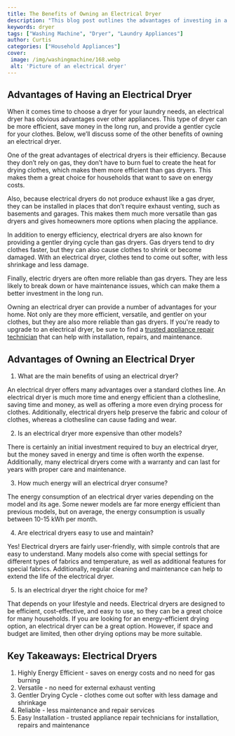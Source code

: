 ```yaml
---
title: The Benefits of Owning an Electrical Dryer
description: "This blog post outlines the advantages of investing in a quality electric dryer from saving energy and money to drying clothes faster Read on to see how an electric dryer can benefit your lifestyle"
keywords: dryer
tags: ["Washing Machine", "Dryer", "Laundry Appliances"]
author: Curtis
categories: ["Household Appliances"]
cover: 
 image: /img/washingmachine/168.webp
 alt: 'Picture of an electrical dryer'
---
```

## Advantages of Having an Electrical Dryer

When it comes time to choose a dryer for your laundry needs, an electrical dryer has obvious advantages over other appliances. This type of dryer can be more efficient, save money in the long run, and provide a gentler cycle for your clothes. Below, we’ll discuss some of the other benefits of owning an electrical dryer.

One of the great advantages of electrical dryers is their efficiency. Because they don’t rely on gas, they don’t have to burn fuel to create the heat for drying clothes, which makes them more efficient than gas dryers. This makes them a great choice for households that want to save on energy costs.

Also, because electrical dryers do not produce exhaust like a gas dryer, they can be installed in places that don’t require exhaust venting, such as basements and garages. This makes them much more versatile than gas dryers and gives homeowners more options when placing the appliance.

In addition to energy efficiency, electrical dryers are also known for providing a gentler drying cycle than gas dryers. Gas dryers tend to dry clothes faster, but they can also cause clothes to shrink or become damaged. With an electrical dryer, clothes tend to come out softer, with less shrinkage and less damage.

Finally, electric dryers are often more reliable than gas dryers. They are less likely to break down or have maintenance issues, which can make them a better investment in the long run.

Owning an electrical dryer can provide a number of advantages for your home. Not only are they more efficient, versatile, and gentler on your clothes, but they are also more reliable than gas dryers. If you're ready to upgrade to an electrical dryer, be sure to find a [trusted appliance repair technician](./pages/appliance-repair-technicians) that can help with installation, repairs, and maintenance.

## Advantages of Owning an Electrical Dryer

1. What are the main benefits of using an electrical dryer?

An electrical dryer offers many advantages over a standard clothes line. An electrical dryer is much more time and energy efficient than a clothesline, saving time and money, as well as offering a more even drying process for clothes. Additionally, electrical dryers help preserve the fabric and colour of clothes, whereas a clothesline can cause fading and wear. 

2. Is an electrical dryer more expensive than other models?

There is certainly an initial investment required to buy an electrical dryer, but the money saved in energy and time is often worth the expense. Additionally, many electrical dryers come with a warranty and can last for years with proper care and maintenance.

3. How much energy will an electrical dryer consume?

The energy consumption of an electrical dryer varies depending on the model and its age. Some newer models are far more energy efficient than previous models, but on average, the energy consumption is usually between 10-15 kWh per month.

4. Are electrical dryers easy to use and maintain?

Yes! Electrical dryers are fairly user-friendly, with simple controls that are easy to understand. Many models also come with special settings for different types of fabrics and temperature, as well as additional features for special fabrics. Additionally, regular cleaning and maintenance can help to extend the life of the electrical dryer.

5. Is an electrical dryer the right choice for me?

That depends on your lifestyle and needs. Electrical dryers are designed to be efficient, cost-effective, and easy to use, so they can be a great choice for many households. If you are looking for an energy-efficient drying option, an electrical dryer can be a great option. However, if space and budget are limited, then other drying options may be more suitable.

## Key Takeaways: Electrical Dryers 
1. Highly Energy Efficient - saves on energy costs and no need for gas burning 
2. Versatile - no need for external exhaust venting 
3. Gentler Drying Cycle - clothes come out softer with less damage and shrinkage 
4. Reliable - less maintenance and repair services 
5. Easy Installation - trusted appliance repair technicians for installation, repairs and maintenance
